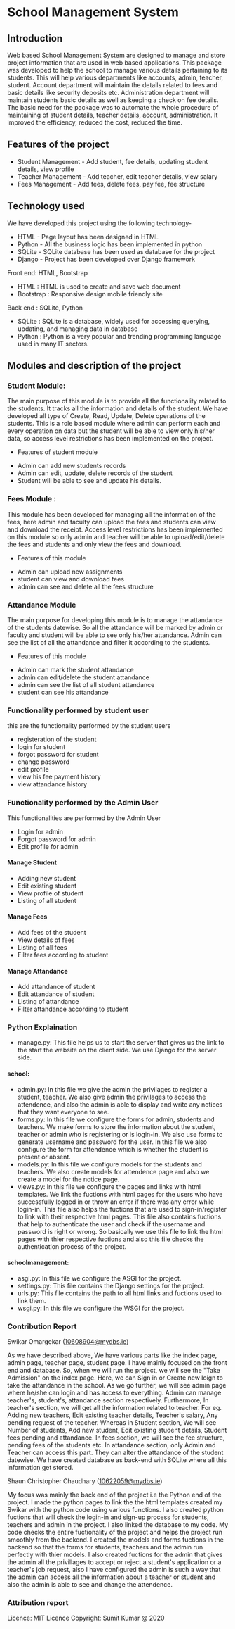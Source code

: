 # School Management System

## Introduction

Web based School Management System are designed to manage and store project information that are used in web based applications. This package was developed to help the school to manage various details pertaining to its students. This will help various departments like accounts, admin, teacher, student. Account department will maintain the details related to fees and basic details like security deposits etc. Administration department will maintain students basic details as well as keeping a check on fee details. 
The basic need for the package was to automate the whole procedure of maintaining of student details, teacher details, account, administration. It improved the efficiency, reduced the cost, reduced the time. 

## Features of the project

* Student Management - Add student, fee details, updating student details, view profile
* Teacher Management - Add teacher, edit teacher details, view salary
* Fees Management - Add fees, delete fees, pay fee, fee structure

## Technology used 

We have developed this project using the following technology-
* HTML - Page layout has been designed in HTML
* Python - All the business logic has been implemented in python
* SQLite - SQLite database has been used as database for the project
* Django - Project has been developed over Django framework

Front end: HTML, Bootstrap
* HTML : HTML is used to create and save web document
* Bootstrap : Responsive design mobile friendly site

Back end : SQLite, Python
* SQLite : SQLite is a database, widely used for accessing querying, updating, and managing data in database
* Python : Python is a very popular and trending programming language used in many IT sectors.

## Modules and description of the project

### Student Module:

The main purpose of this module is to provide all the functionality related to the students. It tracks all the information and details of the student. We have developed all type of Create, Read, Update, Delete operations of the students. This is a role based module where admin can perform each and every operation on data but the student will be able to view only his/her data, so access level restrictions has been implemented on the project.

* Features of student module

- Admin can add new students records
- Admin can edit, update, delete records of the student
- Student will be able to see and update his details.

### Fees Module :

This module has been developed for managing all the information of the fees, here admin and faculty can upload the fees and students can view and download the receipt. Access level restrictions has been implemented on this module so only admin and teacher will be able to upload/edit/delete the fees and students and only view the fees and download.

* Features of this module

- Admin can upload new assignments
- student can view and download fees
- admin can see and delete all the fees structure

### Attandance Module
  The main purpose for developing this module is to manage the attandance of the students datewise. So all the attandance will be marked by admin or faculty and student will be able to see only his/her attandance. Admin can see the list of all the attandance and filter it according to the students.

* Features of this module

- Admin can mark the student attandance
- admin can edit/delete the student attandance
- admin can see the list of all student attandance
- student can see his attandance

### Functionality performed by student user
 this are the functionality performed by the student users

- registeration of the student
- login for student
- forgot password for student
- change password 
- edit profile
- view his fee payment history
- view attandance history

### Functionality performed by the Admin User

This functionalities are performed by the Admin User

- Login for admin 
- Forgot password for admin
- Edit profile for admin

#### Manage Student
- Adding new student
- Edit existing student
- View profile of student
- Listing of all student

#### Manage Fees
- Add fees of the student
- View details of fees
- Listing of all fees
- Filter fees according to student

#### Manage Attandance
- Add attandance of student
- Edit attandance of student
- Listing of attandance
- Filter attandance according to student

### Python Explaination
- manage.py:
This file helps us to start the server that gives us the link to the start the website on the client side. We use Django for the server side.
#### school:
- admin.py:
In this file we give the admin the privilages to register a student, teacher. We also give admin the privilages to access the attendence, and also the admin is able to display and write any notices that they want everyone to see.
- forms.py:
In this file we configure the forms for admin, students and teachers. We make forms to store the information about the student, teacher or admin who is registering or is login-in. We also use forms to generate username and password for the user. In this file we also configure the form for attendence which is whether the student is present or absent.
- models.py:
In this file we configure models for the students and teachers. We also create models for attendence page and also we create a model for the notice page.
- views.py:
In this file we configure the pages and links with html templates. We link the fuctions with html pages for the users who have successfully logged in or throw an error if there was any error while login-in. This file also helps the fuctions that are used to sign-in/register to link with their respective html pages. This file also contains fuctions that help to authenticate the user and check if the username and password is right or wrong. So basically we use this file to link the html pages with thier respective fuctions and also this file checks the authentication process of the project.
#### schoolmanagement:
- asgi.py:
In this file we configure the ASGI for the project. 
- settings.py:
This file contains the Django settings for the project.
- urls.py: 
This file contains the path to all html links and fuctions used to link them.
- wsgi.py:
In this file we configure the WSGI for the project.


### Contribution Report

Swikar Omargekar (10608904@mydbs.ie)

As we have described above, We have various parts like the index page, admin page, teacher page, student page. I have mainly focused on the front end and database.
So, when we will run the project, we will see the "Take Admission" on the index page. Here, we can Sign in or Create new loign to take the attandance in the school. As we go further, we will see admin page where he/she can login and has access to everything. Admin can manage teacher's, student's, attandance section respectively. Furthermore, In teacher's section, we will get all the information related to teacher. For eg. Adding new teachers, Edit existing teacher details, Teacher's salary, Any pending request of the teacher. Whereas in Student section, We will see Number of students, Add new student, Edit existing student details, Student fees pending and attandance. In fees section, we will see the fee structure, pending fees of the students etc. In attandance section, only Admin and Teacher can access this part. They can alter the attandance of the student datewise. We have created database as back-end with SQLite where all this information get stored. 

Shaun Christopher Chaudhary (10622059@mydbs.ie)

My focus was mainly the back end of the project i.e the Python end of the project. I made the python pages to link the the html templates created my Swikar with the python code using various functions. I also created python fuctions that will check the login-in and sign-up process for students, teachers and admin in the project. I also linked the database to my code. My code checks the entire fuctionality of the project and helps the project run smoothly from the backend. I created the models and forms fuctions in the backend so that the forms for students, teachers and the admin run perfectly with thier models. I also created fuctions for the admin that gives the admin all the privillages to accept or reject a student's application or a teacher's job request, also I have configured the admin is such a way that the admin can access all the information about a teacher or student and also the admin is able to see and change the attendence.


### Attribution report
Licence: MIT Licence
Copyright: Sumit Kumar @ 2020

